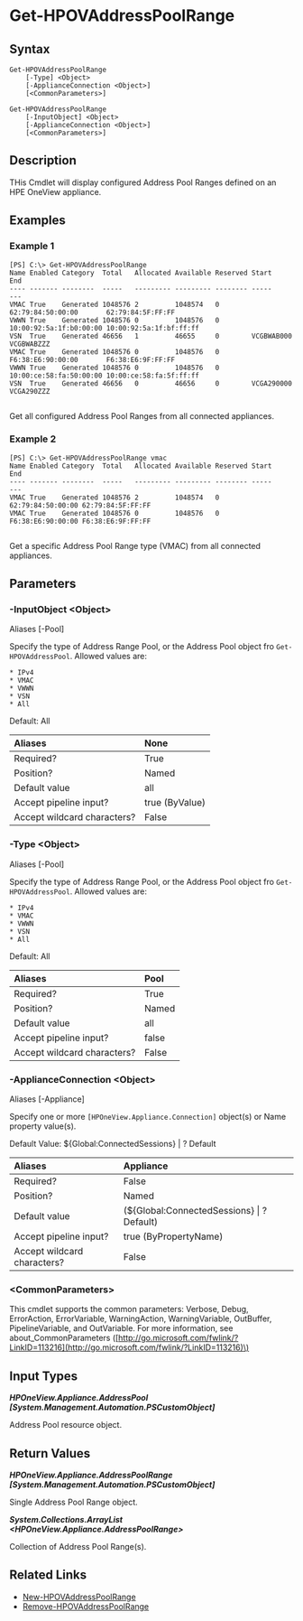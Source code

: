 ﻿---
description: Retrieve Address Pool Range information.
---

# Get-HPOVAddressPoolRange

## Syntax

```text
Get-HPOVAddressPoolRange
    [-Type] <Object>
    [-ApplianceConnection <Object>]
    [<CommonParameters>]
```

```text
Get-HPOVAddressPoolRange
    [-InputObject] <Object>
    [-ApplianceConnection <Object>]
    [<CommonParameters>]
```

## Description

THis Cmdlet will display configured Address Pool Ranges defined on an HPE OneView appliance.

## Examples

###  Example 1 

```text
[PS] C:\> Get-HPOVAddressPoolRange
Name Enabled Category  Total   Allocated Available Reserved Start                   End
---- ------- --------  -----   --------- --------- -------- -----                   ---
VMAC True    Generated 1048576 2         1048574   0        62:79:84:50:00:00       62:79:84:5F:FF:FF
VWWN True    Generated 1048576 0         1048576   0        10:00:92:5a:1f:b0:00:00 10:00:92:5a:1f:bf:ff:ff
VSN  True    Generated 46656   1         46655     0        VCGBWAB000              VCGBWABZZZ
VMAC True    Generated 1048576 0         1048576   0        F6:38:E6:90:00:00       F6:38:E6:9F:FF:FF
VWWN True    Generated 1048576 0         1048576   0        10:00:ce:58:fa:50:00:00 10:00:ce:58:fa:5f:ff:ff
VSN  True    Generated 46656   0         46656     0        VCGA290000              VCGA290ZZZ


```

Get all configured Address Pool Ranges from all connected appliances.

###  Example 2 

```text
[PS] C:\> Get-HPOVAddressPoolRange vmac
Name Enabled Category  Total   Allocated Available Reserved Start             End
---- ------- --------  -----   --------- --------- -------- -----             ---
VMAC True    Generated 1048576 2         1048574   0        62:79:84:50:00:00 62:79:84:5F:FF:FF
VMAC True    Generated 1048576 0         1048576   0        F6:38:E6:90:00:00 F6:38:E6:9F:FF:FF


```

Get a specific Address Pool Range type (VMAC) from all connected appliances.

## Parameters

### -InputObject &lt;Object&gt;

Aliases [-Pool]
Specify the type of Address Range Pool, or the Address Pool object fro `Get-HPOVAddressPool`.  Allowed values are:

	* IPv4
	* VMAC
	* VWWN
	* VSN
	* All

Default: All

| Aliases | None |
| :--- | :--- |
| Required? | True |
| Position? | Named |
| Default value | all |
| Accept pipeline input? | true (ByValue) |
| Accept wildcard characters? | False |

### -Type &lt;Object&gt;

Aliases [-Pool]
Specify the type of Address Range Pool, or the Address Pool object fro `Get-HPOVAddressPool`.  Allowed values are:

	* IPv4
	* VMAC
	* VWWN
	* VSN
	* All

Default: All

| Aliases | Pool |
| :--- | :--- |
| Required? | True |
| Position? | Named |
| Default value | all |
| Accept pipeline input? | false |
| Accept wildcard characters? | False |

### -ApplianceConnection &lt;Object&gt;

Aliases [-Appliance]

Specify one or more `[HPOneView.Appliance.Connection]` object(s) or Name property value(s).

Default Value: ${Global:ConnectedSessions} | ? Default

| Aliases | Appliance |
| :--- | :--- |
| Required? | False |
| Position? | Named |
| Default value | (${Global:ConnectedSessions} &vert; ? Default) |
| Accept pipeline input? | true (ByPropertyName) |
| Accept wildcard characters? | False |

### &lt;CommonParameters&gt;

This cmdlet supports the common parameters: Verbose, Debug, ErrorAction, ErrorVariable, WarningAction, WarningVariable, OutBuffer, PipelineVariable, and OutVariable. For more information, see about\_CommonParameters \([http://go.microsoft.com/fwlink/?LinkID=113216](http://go.microsoft.com/fwlink/?LinkID=113216)\)

## Input Types

_**HPOneView.Appliance.AddressPool [System.Management.Automation.PSCustomObject]**_

Address Pool resource object.


## Return Values

_**HPOneView.Appliance.AddressPoolRange [System.Management.Automation.PSCustomObject]**_

Single Address Pool Range object.


_**System.Collections.ArrayList <HPOneView.Appliance.AddressPoolRange>**_

Collection of Address Pool Range(s).


## Related Links

* [New-HPOVAddressPoolRange](new-hpovaddresspoolrange.md)
* [Remove-HPOVAddressPoolRange](remove-hpovaddresspoolrange.md)
